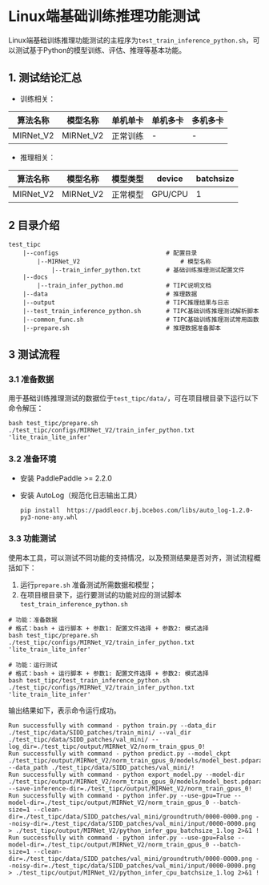 # Linux端基础训练推理功能测试

Linux端基础训练推理功能测试的主程序为`test_train_inference_python.sh`，可以测试基于Python的模型训练、评估、推理等基本功能。

## 1. 测试结论汇总

- 训练相关：

| 算法名称 | 模型名称 | 单机单卡 | 单机多卡 | 多机多卡 |
| -------- | -------- | -------- | -------- | -------- |
| MIRNet_V2   | MIRNet_V2   | 正常训练 | -        | -        |

- 推理相关：

| 算法名称 | 模型名称 | 模型类型 | device  | batchsize |
| -------- | -------- | -------- | ------- | --------- |
| MIRNet_V2   | MIRNet_V2   | 正常模型 | GPU/CPU | 1         |

## 2 目录介绍

```
test_tipc
    |--configs                              # 配置目录
        |--MIRNet_V2                            # 模型名称
            |--train_infer_python.txt       # 基础训练推理测试配置文件
    |--docs
        |--train_infer_python.md            # TIPC说明文档
    |--data                                 # 推理数据
    |--output                               # TIPC推理结果与日志
    |--test_train_inference_python.sh       # TIPC基础训练推理测试解析脚本
    |--common_func.sh                       # TIPC基础训练推理测试常用函数
    |--prepare.sh                           # 推理数据准备脚本
```

## 3 测试流程

### 3.1 准备数据

用于基础训练推理测试的数据位于`test_tipc/data/`，可在项目根目录下运行以下命令解压：

```shell
bash test_tipc/prepare.sh ./test_tipc/configs/MIRNet_V2/train_infer_python.txt 'lite_train_lite_infer'
```

### 3.2 准备环境

- 安装 PaddlePaddle >= 2.2.0

- 安装 AutoLog（规范化日志输出工具）

  ```
  pip install  https://paddleocr.bj.bcebos.com/libs/auto_log-1.2.0-py3-none-any.whl
  ```

### 3.3 功能测试

使用本工具，可以测试不同功能的支持情况，以及预测结果是否对齐，测试流程概括如下：

1. 运行`prepare.sh` 准备测试所需数据和模型；
2. 在项目根目录下，运行要测试的功能对应的测试脚本 `test_train_inference_python.sh`

```shell
# 功能：准备数据
# 格式：bash + 运行脚本 + 参数1: 配置文件选择 + 参数2: 模式选择
bash test_tipc/prepare.sh ./test_tipc/configs/MIRNet_V2/train_infer_python.txt 'lite_train_lite_infer'

# 功能：运行测试
# 格式：bash + 运行脚本 + 参数1: 配置文件选择 + 参数2: 模式选择
bash test_tipc/test_train_inference_python.sh ./test_tipc/configs/MIRNet_V2/train_infer_python.txt 'lite_train_lite_infer'
```

输出结果如下，表示命令运行成功。

```
Run successfully with command - python train.py --data_dir ./test_tipc/data/SIDD_patches/train_mini/ --val_dir ./test_tipc/data/SIDD_patches/val_mini/ --log_dir=./test_tipc/output/MIRNet_V2/norm_train_gpus_0!  
Run successfully with command - python predict.py --model_ckpt ./test_tipc/output/MIRNet_V2/norm_train_gpus_0/models/model_best.pdparams --data_path ./test_tipc/data/SIDD_patches/val_mini/!  
Run successfully with command - python export_model.py --model-dir ./test_tipc/output/MIRNet_V2/norm_train_gpus_0/models/model_best.pdparams --save-inference-dir=./test_tipc/output/MIRNet_V2/norm_train_gpus_0!
Run successfully with command - python infer.py --use-gpu=True --model-dir=./test_tipc/output/MIRNet_V2/norm_train_gpus_0 --batch-size=1 --clean-dir=./test_tipc/data/SIDD_patches/val_mini/groundtruth/0000-0000.png --noisy-dir=./test_tipc/data/SIDD_patches/val_mini/input/0000-0000.png   > ./test_tipc/output/MIRNet_V2/python_infer_gpu_batchsize_1.log 2>&1 !  
Run successfully with command - python infer.py --use-gpu=False --model-dir=./test_tipc/output/MIRNet_V2/norm_train_gpus_0 --batch-size=1 --clean-dir=./test_tipc/data/SIDD_patches/val_mini/groundtruth/0000-0000.png --noisy-dir=./test_tipc/data/SIDD_patches/val_mini/input/0000-0000.png   > ./test_tipc/output/MIRNet_V2/python_infer_cpu_batchsize_1.log 2>&1 !  
```

